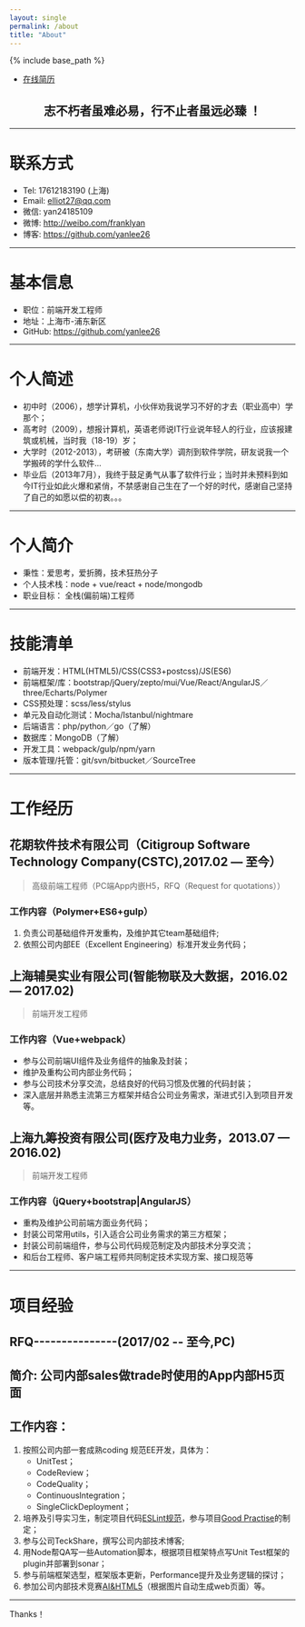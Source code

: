 ```yaml
---
layout: single
permalink: /about
title: "About"
---
```


{% include base_path %}

- [在线简历](http://frankyl.deercv.com/?preview=1)

## <center>志不朽者虽难必易，行不止者虽远必臻 ！</center>

----------

# 联系方式

- Tel: 17612183190 (上海)
- Email: elliot27@qq.com
- 微信: yan24185109
- 微博: http://weibo.com/franklyan
- 博客: https://github.com/yanlee26

----------

# 基本信息

- 职位：前端开发工程师
- 地址：上海市-浦东新区
- GitHub: https://github.com/yanlee26

----------

# 个人简述

- 初中时（2006），想学计算机，小伙伴劝我说学习不好的才去（职业高中）学那个；
- 高考时（2009），想报计算机，英语老师说IT行业说年轻人的行业，应该报建筑或机械，当时我（18-19）岁；
- 大学时（2012-2013），考研被（东南大学）调剂到软件学院，研友说我一个学搬砖的学什么软件...
- 毕业后（2013年7月），我终于鼓足勇气从事了软件行业；当时并未预料到如今IT行业如此火爆和紧俏，不禁感谢自己生在了一个好的时代，感谢自己坚持了自己的如愿以偿的初衷。。。

----------

# 个人简介

- 秉性：爱思考，爱折腾，技术狂热分子
- 个人技术栈：node + vue/react + node/mongodb
- 职业目标： 全栈(偏前端)工程师


----------

# 技能清单

- 前端开发：HTML(HTML5)/CSS(CSS3+postcss)/JS(ES6)
- 前端框架/库：bootstrap/jQuery/zepto/mui/Vue/React/AngularJS／three/Echarts/Polymer
- CSS预处理：scss/less/stylus
- 单元及自动化测试：Mocha/Istanbul/nightmare
- 后端语言：php/python／go（了解）
- 数据库：MongoDB（了解）
- 开发工具：webpack/gulp/npm/yarn
- 版本管理/托管：git/svn/bitbucket／SourceTree

--------------------

# 工作经历

## 花期软件技术有限公司（Citigroup Software Technology Company(CSTC),2017.02 — 至今）

> 高级前端工程师（PC端App内嵌H5，RFQ（Request for quotations））

### 工作内容（Polymer+ES6+gulp）

1. 负责公司基础组件开发重构，及维护其它team基础组件;
2. 依照公司内部EE（Excellent Engineering）标准开发业务代码；

## 上海辅昊实业有限公司(智能物联及大数据，2016.02 — 2017.02)

> 前端开发工程师

### 工作内容（Vue+webpack）

- 参与公司前端UI组件及业务组件的抽象及封装；
- 维护及重构公司内部业务代码；
- 参与公司技术分享交流，总结良好的代码习惯及优雅的代码封装；
- 深入底层并熟悉主流第三方框架并结合公司业务需求，渐进式引入到项目开发等。

## 上海九筹投资有限公司(医疗及电力业务，2013.07 — 2016.02)

> 前端开发工程师

### 工作内容（jQuery+bootstrap|AngularJS）

- 重构及维护公司前端方面业务代码；
- 封装公司常用utils，引入适合公司业务需求的第三方框架；
- 封装公司前端组件，参与公司代码规范制定及内部技术分享交流；
- 和后台工程师、客户端工程师共同制定技术实现方案、接口规范等

--------------------

# 项目经验

## RFQ---------------(2017/02 -- 至今,PC)

## 简介: 公司内部sales做trade时使用的App内部H5页面


## 工作内容：

1. 按照公司内部一套成熟coding 规范EE开发，具体为：
	- UnitTest；
    - CodeReview；
    - CodeQuality；
    - ContinuousIntegration；
    - SingleClickDeployment；
2. 培养及引导实习生，制定项目代码[ESLint规范](https://zhuanlan.zhihu.com/p/30995292)，参与项目[Good Practise](http://www.cnblogs.com/frank26/p/7413979.html)的制定；
3. 参与公司TeckShare，撰写公司内部技术博客;
4. 用Node帮QA写一些Automation脚本，根据项目框架特点写Unit Test框架的plugin并部署到sonar；
5. 参与前端框架选型，框架版本更新，Performance提升及业务逻辑的探讨；
6. 参加公司内部技术竞赛[AI&HTML5](https://github.com/yanlee26/HTML)（根据图片自动生成web页面）等。

--------------------

Thanks！
